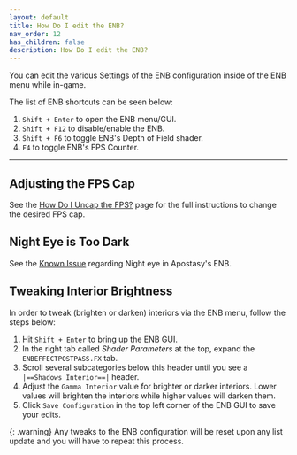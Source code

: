 ```yaml
---
layout: default
title: How Do I edit the ENB?
nav_order: 12
has_children: false
description: How Do I edit the ENB?
---
```


You can edit the various Settings of the ENB configuration inside of the ENB menu while in-game. 

The list of ENB shortcuts can be seen below:
 1. `Shift + Enter` to open the ENB menu/GUI.
 2. `Shift + F12` to disable/enable the ENB.
 3. `Shift + F6` to toggle ENB's Depth of Field shader.
 4. `F4` to toggle ENB's FPS Counter.

---

## Adjusting the FPS Cap

See the [How Do I Uncap the FPS?](/01HowDoI/FPS) page for the full instructions to change the desired FPS cap.

## Night Eye is Too Dark

See the [Known Issue](/01Support/Known%20Issues/#night-eye-effects-are-broken) regarding Night eye in Apostasy's ENB.

## Tweaking Interior Brightness

In order to tweak (brighten or darken) interiors via the ENB menu, follow the steps below:
 1. Hit `Shift + Enter` to bring up the ENB GUI.
 2. In the right tab called *Shader Parameters* at the top, expand the `ENBEFFECTPOSTPASS.FX` tab.
 3. Scroll several subcategories below this header until you see a `|==Shadows Interior==|` header.
 4. Adjust the `Gamma Interior` value for brighter or darker interiors. Lower values will brighten the interiors while higher values will darken them.
 5. Click `Save Configuration` in the top left corner of the ENB GUI to save your edits.

{: .warning} 
Any tweaks to the ENB configuration will be reset upon any list update and you will have to repeat this process.